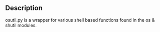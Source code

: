 Description
-----------
osutil.py is a wrapper for various shell based functions found in the os & shutil modules.
